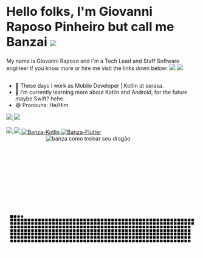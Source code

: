 ### **<h1>Hello folks, I'm Giovanni Raposo Pinheiro but call me Banzai <img src="https://media.giphy.com/media/l4KhQo2MESJkc6QbS/giphy.gif" width="45px"></h1>**

My name is Giovanni Raposo and I'm a Tech Lead and Staff Software engineer if you know more or hire me visit the links down below: 
 <a href = "mailto: g.raposo@outlook.com.br"><img src="https://img.shields.io/badge/-Gmail-%23333?style=for-the-badge&logo=gmail&logoColor=white" target="_blank"></a>
  <a href="https://www.linkedin.com/in/giovanni-raposo-pinheiro/" target="_blank"><img src="https://img.shields.io/badge/-LinkedIn-%230077B5?style=for-the-badge&logo=linkedin&logoColor=white" target="_blank"></a> 

##

- 🔭 These days i work as Mobile Developer | Kotlin at serasa.
- 🌱 I’m currently learning more about Kotlin and Android, for the future maybe Swift? hehe.
- 😄 Pronouns: He/Him

<div>
  <a href="https://github.com/banzathedev">
  <img height="180em" src="https://github-readme-stats.vercel.app/api?username=banzathedev&show_icons=true&theme=dracula&include_all_commits=true&count_private=true"/>
  <img height="180em" src="https://github-readme-stats.vercel.app/api/top-langs/?username=banzathedev&layout=compact&langs_count=7&theme=dracula"/>
</div>
  <div style="display: inline_block"><br>
 <img src="https://img.shields.io/badge/Android-Development-green"></img> 
<img src="https://img.shields.io/badge/Kotlin-Development-blueviolet"/>
  <img align="center" alt="Banza-Kotlin" height="30" width="40" src="https://cdn.jsdelivr.net/gh/devicons/devicon/icons/kotlin/kotlin-original-wordmark.svg">
  <img align="center" alt="Banza-Flutter" height="30" width="40" src="https://cdn.jsdelivr.net/gh/devicons/devicon/icons/flutter/flutter-original.svg">
  <img align="right" alt="banza como treinar seu dragão "  height="200" width="400"src="https://media.giphy.com/media/Lag2RrGkYEl3ybH7sG/giphy.gif">
    
  ##
 
<div> 
 
  ![Snake animation](https://github.com/banzathedev/BanzaTheDev/blob/output/github-contribution-grid-snake.svg)
 
</div>
</div>
